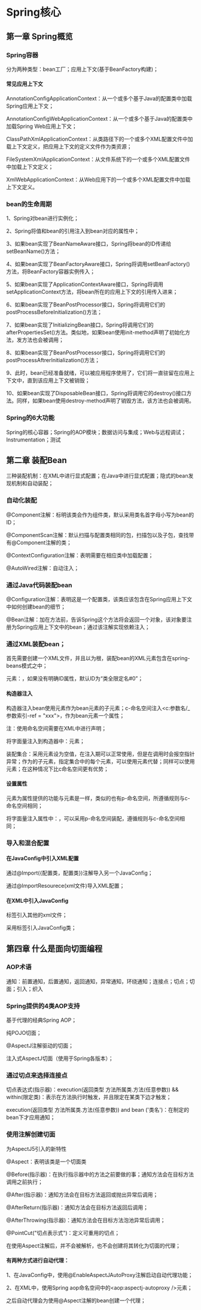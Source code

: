 # Spring核心

## 第一章 Spring概览

### Spring容器

分为两种类型：bean工厂；应用上下文(基于BeanFactory构建)；

#### 常见应用上下文

AnnotationConfigApplicationContext：从一个或多个基于Java的配置类中加载Spring应用上下文；

AnnotationConfigWebApplicationContext：从一个或多个基于Java的配置类中加载Spring Web应用上下文；

ClassPathXmlApplicationContext：从类路径下的一个或多个XML配置文件中加载上下文定义，把应用上下文的定义文件作为类资源；

FileSystemXmlApplicationContext：从文件系统下的一个或多个XML配置文件中加载上下文定义；

XmlWebApplicationContext：从Web应用下的一个或多个XML配置文件中加载上下文定义。

### bean的生命周期

1、Spring对bean进行实例化；

2、Spring将值和bean的引用注入到bean对应的属性中；

3、如果bean实现了BeanNameAware接口，Spring将bean的ID传递给setBeanName()方法；

4、如果bean实现了BeanFactoryAware接口，Spring将调用setBeanFactory()方法，将BeanFactory容器实例传入；

5、如果bean实现了ApplicationContextAware接口，Spring将调用setApplicationContext方法，将bean所在的应用上下文的引用传入进来；

6、如果bean实现了BeanPostProcessor接口，Spring将调用它们的postProcessBeforeInitialization()方法；

7、如果bean实现了InitializingBean接口，Spring将调用它们的afterPropertiesSet()方法。类似地，如果bean使用init-method声明了初始化方法，发方法也会被调用；

8、如果bean实现了BeanPostProcessor接口，Spring将调用它们的postProcessAftrerInitialization()方法；

9、此时，bean已经准备就绪，可以被应用程序使用了，它们将一直驻留在应用上下文中，直到该应用上下文被销毁；

10、如果bean实现了DisposableBean接口，Spring将调用它的destroy()接口方法。同样，如果bean使用destroy-method声明了销毁方法，该方法也会被调用。

### Spring的6大功能

Spring的核心容器；Spring的AOP模块；数据访问与集成；Web与远程调试；Instrumentation；测试

## 第二章 装配Bean

三种装配机制：在XML中进行显式配置；在Java中进行显式配置；隐式的bean发现机制和自动装配；

### 自动化装配

@Component注解：标明该类会作为组件类，默认采用类名首字母小写为bean的ID；

@ComponentScan注解：默认扫描与配置类相同的包，扫描包以及子包，查找带有@Component注解的类；

@ContextConfiguration注解：表明需要在相应类中加载配置；

@AutoWired注解：自动注入；

### 通过Java代码装配bean

@Configuration注解：表明这是一个配置类，该类应该包含在Spring应用上下文中如何创建bean的细节；

@Bean注解：加在方法前，告诉Spring这个方法将会返回一个对象，该对象要注册为Spring应用上下文中的bean；通过该注解实现依赖注入；

### 通过XML装配bean；

首先需要创建一个XML文件，并且以<beans>为根，装配bean的XML元素包含在spring-beans模式之中；

<bean>元素：<bean id = "xxx" class = "类的全限定名">，如果没有明确ID属性，默认ID为“类全限定名#0”；

#### 构造器注入

构造器注入bean使用<constructor-arg ref = "xxx">元素作为bean元素的子元素；c-命名空间注入<c:参数名/_参数索引-ref = "xxx">，作为bean元素一个属性；

注：使用命名空间需要在XML中进行声明；

将字面量注入到构造器中：<constructor-arg value = "">元素；

装配集合：<constructor-arg><null/></constructor-arg>采用<null>元素设为空值，在注入期可以正常使用，但是在调用时会报空指针异常；<list>作为<constructor-arg>的子元素，<value>指定集合中的每个元素，可以使用<ref>元素代替<value>；同样可以使用<set>元素；在这种情况下<constructor-arg>比c命名空间更有优势； 

#### 设置属性

<property name = "属性名" ref = "依赖类">元素为属性提供的功能与<constructor-arg>元素是一样，类似的也有p-命名空间，所遵循规则与c-命名空间相同；

将字面量注入属性中：<property name = "属性名" value = "赋值">，可以采用p-命名空间装配，遵循规则与c-命名空间相同；

### 导入和混合配置

#### 在JavaConfig中引入XML配置

通过@Import({配置类，配置类})注解导入另一个JavaConfig；

通过@ImportResourece(xml文件)导入XML配置；

#### 在XML中引入JavaConfig

<import resource = "xml文件"/>标签引入其他的xml文件；

采用<bean class = "配置类"/>标签引入JavaConfig类；

## 第四章 什么是面向切面编程

### AOP术语

通知：前置通知，后置通知，返回通知，异常通知，环绕通知；连接点；切点；切面；引入；织入

### Spring提供的4类AOP支持

基于代理的经典Spring AOP；

纯POJO切面；

@AspectJ注解驱动的切面；

注入式AspectJ切面（使用于Spring各版本）；

### 通过切点来选择连接点

切点表达式(指示器)：execution(返回类型 方法所属类.方法(任意参数)) && within(限定类)：表示在方法执行时触发，并且限定在某类下边才触发；

execution(返回类型 方法所属类.方法(任意参数)) and bean ('类名')：在制定的bean下才应用通知；

### 使用注解创建切面

为AspectJ5引入的新特性

@Aspect：表明该类是一个切面类

@Before(指示器)：在执行指示器中的方法之前要做的事；通知方法会在目标方法调用之前执行；

@After(指示器)：通知方法会在目标方法返回或抛出异常后调用；

@AfterReturn(指示器)：通知方法会在目标方法返回后调用；

@AfterThrowing(指示器)：通知方法会在目标方法泡池异常后调用；

@PointCut("切点表示式")：定义可重用的切点；

在使用Aspect注解后，并不会被解析，也不会创建将其转化为切面的代理；

#### 有两种方式进行自动代理：

1、在JavaConfig中，使用@EnableAspectJAutoProxy注解启动自动代理功能；

2、在XML中，使用Spring aop命名空间中的<aop:aspectj-autoproxy />元素；

之后自动代理会为使用@Aspect注解的bean创建一个代理；

